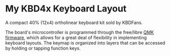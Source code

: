 # My KBD4x Keyboard Layout

A compact 40% (12x4) ortholinear keyboard kit sold by KBDFans.

The board's microcontroller is programmed through the free/libre [QMK firmware][qmk],
which allows for a great deal of flexibility in implementing keyboard layouts.
The keymap is organized into layers that can be accessed by holding or tapping function keys.

[qmk]: https://github.com/qmk/qmk_firmware
